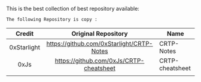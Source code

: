 This is the best collection of best repository available:

`The following Repository is copy :`


|   Credit    |            Original Repository            | Name            |
| :---------: | :---------------------------------------: | --------------- |
| 0xStarlight | https://github.com/0xStarlight/CRTP-Notes | CRTP-Notes      |
|    0xJs     |  https://github.com/0xJs/CRTP-cheatsheet  | CRTP-cheatsheet |
|             |                                           |                 |
